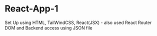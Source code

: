 # React-App-1
Set Up using HTML, TailWindCSS, React(JSX) - also used React Router DOM and Backend access using JSON file

